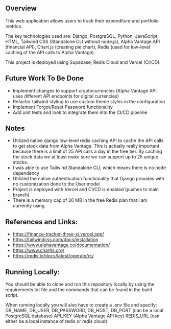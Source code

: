 ## Overview
This web application allows users to track their expenditure and portfolio metrics.

The key technologies used are: Django, PostgreSQL, Python, JavaScript, HTML, Tailwind CSS (Standalone CLI without node.js), Alpha Vantage API (financial API), Chart.js (creating pie chart), Redis (used for low-level caching of the API calls to Alpha Vantage).

This project is deployed using Supabase, Redis Cloud and Vercel (CI/CD).

## Future Work To Be Done
- Implement changes to support cryptocurrencies (Alpha Vantage API uses different API endpoints for digital currencies)
- Refactor tailwind styling to use custom theme styles in the configuration
- Implement Forgot/Reset Password functionality
- Add unit tests and look to integrate them into the CI/CD pipeline

## Notes
- Utilized native django low-level redis caching API to cache the API calls to get stock data from Alpha Vantage. This is actually really important because there is a limit of 25 APi calls a day in the free tier. By caching the stock data we at least make sure we can support up to 25 unique stocks.
- I was able to use Tailwind Standalone CLI, which means there is no node dependency
- Utilized the native authentication functionality that Django provides with no customization done to the User model
- Project is deployed with Vercel and CI/CD is enabled (pushes to main branch)
- There is a memory cap of 30 MB in the free Redis plan that I am currently using

## References and Links:
- https://finance-tracker-three-xi.vercel.app/
- https://tailwindcss.com/docs/installation
- https://www.alphavantage.co/documentation/
- https://www.chartjs.org/
- https://redis.io/docs/latest/operate/rc/

## Running Locally:
You should be able to clone and run this repository locally by using the requirements.txt file and the commands that can be found in the build script. 

When running locally you will also have to create a .env file and specify:
DB_NAME, DB_USER, DB_PASSWORD, DB_HOST, DB_PORT (can be a local PostgreSQL database)
API_KEY (Alpha Vantage API key)
REDIS_URL (can either be a local instance of redis or redis cloud)
